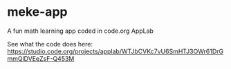 # meke-app
 A fun math learning app coded in code.org AppLab
 
 See what the code does here: https://studio.code.org/projects/applab/WTJbCVKc7vU6SmHTJ3OWr61DrGmmQlDVEeZsF-Q453M
